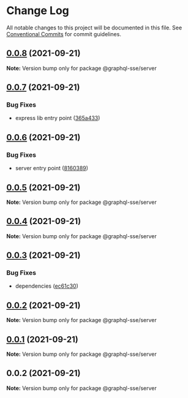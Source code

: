 # Change Log

All notable changes to this project will be documented in this file.
See [Conventional Commits](https://conventionalcommits.org) for commit guidelines.

## [0.0.8](https://github.com/faboulaws/graphql-sse/compare/@graphql-sse/server@0.0.7...@graphql-sse/server@0.0.8) (2021-09-21)

**Note:** Version bump only for package @graphql-sse/server





## [0.0.7](https://github.com/faboulaws/graphql-sse/compare/@graphql-sse/server@0.0.6...@graphql-sse/server@0.0.7) (2021-09-21)


### Bug Fixes

* express lib entry point ([365a433](https://github.com/faboulaws/graphql-sse/commit/365a433f253eb30057828e2689e81cdc1dbbab74))





## [0.0.6](https://github.com/faboulaws/graphql-sse/compare/@graphql-sse/server@0.0.5...@graphql-sse/server@0.0.6) (2021-09-21)


### Bug Fixes

* server entry point ([8160389](https://github.com/faboulaws/graphql-sse/commit/8160389daf69f1b3902d241d96bd59d0da51af9d))





## [0.0.5](https://github.com/faboulaws/graphql-sse/compare/@graphql-sse/server@0.0.4...@graphql-sse/server@0.0.5) (2021-09-21)

**Note:** Version bump only for package @graphql-sse/server





## [0.0.4](https://github.com/faboulaws/graphql-sse/compare/@graphql-sse/server@0.0.3...@graphql-sse/server@0.0.4) (2021-09-21)

**Note:** Version bump only for package @graphql-sse/server





## [0.0.3](https://github.com/faboulaws/graphql-sse/compare/@graphql-sse/server@0.0.1...@graphql-sse/server@0.0.3) (2021-09-21)


### Bug Fixes

* dependencies ([ec61c30](https://github.com/faboulaws/graphql-sse/commit/ec61c3068c44fa1d0ddbcb5010ce47e0b31f0bac))





## [0.0.2](https://github.com/faboulaws/graphql-sse/compare/@graphql-sse/server@0.0.1...@graphql-sse/server@0.0.2) (2021-09-21)

**Note:** Version bump only for package @graphql-sse/server





## [0.0.1](https://github.com/faboulaws/graphql-sse/compare/@graphql-sse/server@0.0.2...@graphql-sse/server@0.0.1) (2021-09-21)

**Note:** Version bump only for package @graphql-sse/server





## 0.0.2 (2021-09-21)

**Note:** Version bump only for package @graphql-sse/server
